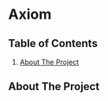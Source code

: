 # Axiom

## Table of Contents

<ol>
  <li>
    <a href="#about-the-project">About The Project</a>
  </li>
</ol>

## <a name="about-the-project">About The Project</a>
